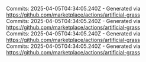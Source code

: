 Commits: 2025-04-05T04:34:05.240Z - Generated via https://github.com/marketplace/actions/artificial-grass
<br>
Commits: 2025-04-05T04:34:05.240Z - Generated via https://github.com/marketplace/actions/artificial-grass
<br>
Commits: 2025-04-05T04:34:05.240Z - Generated via https://github.com/marketplace/actions/artificial-grass
<br>
Commits: 2025-04-05T04:34:05.240Z - Generated via https://github.com/marketplace/actions/artificial-grass
<br>
